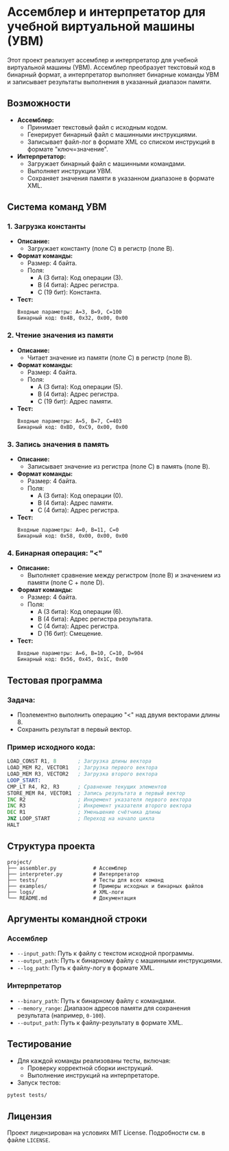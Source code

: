 # Ассемблер и интерпретатор для учебной виртуальной машины (УВМ)

Этот проект реализует ассемблер и интерпретатор для учебной виртуальной машины (УВМ). Ассемблер преобразует текстовый код в бинарный формат, а интерпретатор выполняет бинарные команды УВМ и записывает результаты выполнения в указанный диапазон памяти.

## Возможности
- **Ассемблер:**
  - Принимает текстовый файл с исходным кодом.
  - Генерирует бинарный файл с машинными инструкциями.
  - Записывает файл-лог в формате XML со списком инструкций в формате "ключ=значение".
- **Интерпретатор:**
  - Загружает бинарный файл с машинными командами.
  - Выполняет инструкции УВМ.
  - Сохраняет значения памяти в указанном диапазоне в формате XML.

## Система команд УВМ
### 1. Загрузка константы
- **Описание:**
  - Загружает константу (поле C) в регистр (поле B).
- **Формат команды:**
  - Размер: 4 байта.
  - Поля:
    - A (3 бита): Код операции (3).
    - B (4 бита): Адрес регистра.
    - C (19 бит): Константа.
- **Тест:**
  ```
  Входные параметры: A=3, B=9, C=100
  Бинарный код: 0x4B, 0x32, 0x00, 0x00
  ```

### 2. Чтение значения из памяти
- **Описание:**
  - Читает значение из памяти (поле C) в регистр (поле B).
- **Формат команды:**
  - Размер: 4 байта.
  - Поля:
    - A (3 бита): Код операции (5).
    - B (4 бита): Адрес регистра.
    - C (19 бит): Адрес памяти.
- **Тест:**
  ```
  Входные параметры: A=5, B=7, C=403
  Бинарный код: 0xBD, 0xC9, 0x00, 0x00
  ```

### 3. Запись значения в память
- **Описание:**
  - Записывает значение из регистра (поле C) в память (поле B).
- **Формат команды:**
  - Размер: 4 байта.
  - Поля:
    - A (3 бита): Код операции (0).
    - B (4 бита): Адрес памяти.
    - C (4 бита): Адрес регистра.
- **Тест:**
  ```
  Входные параметры: A=0, B=11, C=0
  Бинарный код: 0x58, 0x00, 0x00, 0x00
  ```

### 4. Бинарная операция: "<"
- **Описание:**
  - Выполняет сравнение между регистром (поле B) и значением из памяти (поле C + поле D).
- **Формат команды:**
  - Размер: 4 байта.
  - Поля:
    - A (3 бита): Код операции (6).
    - B (4 бита): Адрес регистра результата.
    - C (4 бита): Адрес регистра.
    - D (16 бит): Смещение.
- **Тест:**
  ```
  Входные параметры: A=6, B=10, C=10, D=904
  Бинарный код: 0x56, 0x45, 0x1C, 0x00
  ```

## Тестовая программа
### Задача:
- Поэлементно выполнить операцию "<" над двумя векторами длины 8.
- Сохранить результат в первый вектор.

### Пример исходного кода:
```asm
LOAD_CONST R1, 8       ; Загрузка длины вектора
LOAD_MEM R2, VECTOR1   ; Загрузка первого вектора
LOAD_MEM R3, VECTOR2   ; Загрузка второго вектора
LOOP_START:
CMP_LT R4, R2, R3      ; Сравнение текущих элементов
STORE_MEM R4, VECTOR1  ; Запись результата в первый вектор
INC R2                 ; Инкремент указателя первого вектора
INC R3                 ; Инкремент указателя второго вектора
DEC R1                 ; Уменьшение счётчика длины
JNZ LOOP_START         ; Переход на начало цикла
HALT
```

## Структура проекта
```
project/
├── assembler.py            # Ассемблер
├── interpreter.py          # Интерпретатор
├── tests/                  # Тесты для всех команд
├── examples/               # Примеры исходных и бинарных файлов
├── logs/                   # XML-логи
└── README.md               # Документация
```

## Аргументы командной строки
### Ассемблер
- `--input_path`: Путь к файлу с текстом исходной программы.
- `--output_path`: Путь к бинарному файлу с машинными инструкциями.
- `--log_path`: Путь к файлу-логу в формате XML.

### Интерпретатор
- `--binary_path`: Путь к бинарному файлу с командами.
- `--memory_range`: Диапазон адресов памяти для сохранения результата (например, `0-100`).
- `--output_path`: Путь к файлу-результату в формате XML.

## Тестирование
- Для каждой команды реализованы тесты, включая:
  - Проверку корректной сборки инструкций.
  - Выполнение инструкций на интерпретаторе.
- Запуск тестов:
```bash
pytest tests/
```

## Лицензия
Проект лицензирован на условиях MIT License. Подробности см. в файле `LICENSE`.

